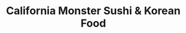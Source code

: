 ---
layout: place
title: "California Monster Sushi & Korean Food"
permalink: /washington/kent/california-monster-sushi-korean-food.html
stateAbbr: WA
stateName: Washington
cityName: Kent
seo:
  name: "California Monster Sushi & Korean Food"
  type: Restaurant
  links: null
description: "California Monster Sushi & Korean Food serves delicious sushi in Kent, Washington. Try fresh Japanese dishes for a great dining experience. "
place_id: ChIJ6VDjarZekFQR1ZXJGuVj1Gk
photos:
  - name: >-
      places/ChIJ6VDjarZekFQR1ZXJGuVj1Gk/photos/AeeoHcJ3AGObc23gy-KfFZujuY5xXbzO1DsbDg_iTFPFRAFXiLHXfJG_QQ9O-ZDUMkq69BWDBrHYxT_7Ps6-IW9cObBd2I3z43vMug4xx6wBa_fTHhTIT3t4cl-64f9in_KIAKt58fYv9aVzqkhzIYume93G7nrRfTBaxoD5G2b13ep__cJMSjXKFjM4NmfMHqPfSB8qgONBCFpxkz3ThWokSq5S4ivcJyVOjiV7WjqEoA5qqeyFazuv9lAUOrF7zZrjk8TNFoVWaB83-NbFXXhRdNF3hdrsDI3tQmSWbDZKapI3Ag
    widthPx: 4032
    heightPx: 3024
    authorAttributions:
      - displayName: California Monster Sushi & Korean Food
        uri: https://maps.google.com/maps/contrib/101549556079224053731
        photoUri: >-
          https://lh3.googleusercontent.com/a-/ALV-UjXxkjkmjX9onCaR09EazaIezgTvT5aV6-IPSf5lQrPeZAEN34E=s100-p-k-no-mo
    flagContentUri: >-
      https://www.google.com/local/imagery/report/?cb_client=maps_api_places.places_api&image_key=!1e10!2sAF1QipP7YY5Twm-S5Ta0LoOMBb-DeCQquEYMMJ9CRZUg&hl=en-US
    googleMapsUri: >-
      https://www.google.com/maps/place//data=!3m4!1e2!3m2!1sAF1QipP7YY5Twm-S5Ta0LoOMBb-DeCQquEYMMJ9CRZUg!2e10!4m2!3m1!1s0x54905eb66ae350e9:0x69d463e51ac995d5
  - name: >-
      places/ChIJ6VDjarZekFQR1ZXJGuVj1Gk/photos/AeeoHcJlxV9ijFSLemL3TtJXQJPjxGQIMzGNR-vlDw4mq-oXnunOsqkc2ciw9W_GkfehYh8OfoY-HVunp1HmhK6UIFuY2lkZPBRvhLqisw-tsl1MMM35OC_3wB4W5ofxEW9UFRlZOZcXhpebDLc2CzhNyf_xuwFvI3Gr0VSDu42p17EC8hXkOleo2u0snHQFsZ04EBdp7N1zbfufGU-o5WmPB-oy7ZwYSpih8T2TuwmjV7ftRay1gmAUYu_7ZopgpmCMQl-pT9AxzQgZB6qRh_ZFIegJ9R1LSrPd3u0_9-UBZ2Lkgg
    widthPx: 3024
    heightPx: 4032
    authorAttributions:
      - displayName: California Monster Sushi & Korean Food
        uri: https://maps.google.com/maps/contrib/101549556079224053731
        photoUri: >-
          https://lh3.googleusercontent.com/a-/ALV-UjXxkjkmjX9onCaR09EazaIezgTvT5aV6-IPSf5lQrPeZAEN34E=s100-p-k-no-mo
    flagContentUri: >-
      https://www.google.com/local/imagery/report/?cb_client=maps_api_places.places_api&image_key=!1e10!2sAF1QipOq7X5ZbwqjrN2NzuRnFz5SdPnz-_B5QS7Mw47U&hl=en-US
    googleMapsUri: >-
      https://www.google.com/maps/place//data=!3m4!1e2!3m2!1sAF1QipOq7X5ZbwqjrN2NzuRnFz5SdPnz-_B5QS7Mw47U!2e10!4m2!3m1!1s0x54905eb66ae350e9:0x69d463e51ac995d5
  - name: >-
      places/ChIJ6VDjarZekFQR1ZXJGuVj1Gk/photos/AeeoHcJ15mwpCmeMPdZiBlDJM5mPshwRyRz70cWTEmDbX2L3P66H2p9taJ0pN5qazfLMFjXZjTrJ_rQbUk84cIwqhOaHiXOKBPzF8D1syHIjs0Z7QjuxK0-XzBZaS2Jj2nZvQqqHv2lLtSUjtTrKyTVn5bMnqFrVWiq2znHAsoG7ucIbp9JusUuVRBzUZPC1ZzApJD9uVIBh987_PSPQ8TKPMc9AxJOLWEaVpgUhM_aXg4_r6lsDTlhkTwDaavnXXEvVgWtk9rHOsI6SOnGw74NXwMl9AtVaS6CdwpRttaS4K1ZCkQ
    widthPx: 4032
    heightPx: 3024
    authorAttributions:
      - displayName: California Monster Sushi & Korean Food
        uri: https://maps.google.com/maps/contrib/101549556079224053731
        photoUri: >-
          https://lh3.googleusercontent.com/a-/ALV-UjXxkjkmjX9onCaR09EazaIezgTvT5aV6-IPSf5lQrPeZAEN34E=s100-p-k-no-mo
    flagContentUri: >-
      https://www.google.com/local/imagery/report/?cb_client=maps_api_places.places_api&image_key=!1e10!2sAF1QipPKIJxOh4mosnWnJylIXXozzOss71ETXV9OR1If&hl=en-US
    googleMapsUri: >-
      https://www.google.com/maps/place//data=!3m4!1e2!3m2!1sAF1QipPKIJxOh4mosnWnJylIXXozzOss71ETXV9OR1If!2e10!4m2!3m1!1s0x54905eb66ae350e9:0x69d463e51ac995d5
  - name: >-
      places/ChIJ6VDjarZekFQR1ZXJGuVj1Gk/photos/AeeoHcJp4GMY6n-lRpHqYT0sL5wEvMDJWKR-4ltSm5NC7zvGcqZzSMyFI4ge4mVx-2D0Z1KZLSfmN_4C8K9pWtwC2VrYci64ZTc5wcIsevHSq-IjDkwRi9s6gyFqC0aV-YIRLFJw81JlDfsN8IAV5_WF6PQXZQn157J4GEsvJD3CkeYnokNM2IjaXIKApEtS-0ghPZL183WsE5aEClzzxf5x_gSMne7t766-4Q8xPzMDX0awn-b-ApR1Vv4Y9mvxYusib4iGjNVL4OBM7qu4HMRrm7imJzdJYWMzZqhLw4YW8spN9A
    widthPx: 3024
    heightPx: 4032
    authorAttributions:
      - displayName: California Monster Sushi & Korean Food
        uri: https://maps.google.com/maps/contrib/101549556079224053731
        photoUri: >-
          https://lh3.googleusercontent.com/a-/ALV-UjXxkjkmjX9onCaR09EazaIezgTvT5aV6-IPSf5lQrPeZAEN34E=s100-p-k-no-mo
    flagContentUri: >-
      https://www.google.com/local/imagery/report/?cb_client=maps_api_places.places_api&image_key=!1e10!2sAF1QipP-Vzantr4oZ7bvIuh8Q0QsVNfWyaBTUtQk695B&hl=en-US
    googleMapsUri: >-
      https://www.google.com/maps/place//data=!3m4!1e2!3m2!1sAF1QipP-Vzantr4oZ7bvIuh8Q0QsVNfWyaBTUtQk695B!2e10!4m2!3m1!1s0x54905eb66ae350e9:0x69d463e51ac995d5
  - name: >-
      places/ChIJ6VDjarZekFQR1ZXJGuVj1Gk/photos/AeeoHcK93q_BPuy81227T3UDzu5t9EiCu3csLwDnqA0w-4Lk-r9McDb6pcq6FxnN6ify199xxC0ne6vMez1F9IFjf1TGhjD9NNvFdOI5kTU9zZsNSjagxeUzF20XW2W2KeWLQhcug50_81Ev6xsP91rUfzJebtCRNSkbV0tVQWAyh1sAkOBZkJsjyRz4BFTkfplSot5LQOFvJJOLv7H_g4Kh4dAj_zFVHAyKw5FYJjHTzrtAbaJ7P5jLGbtuesHs05NqmEX1y8M2xbjmziM0C2WoiLSeLGDMT_RK410Ee8593z6SXL4GBQuWJrsgawJpnXZ6qtGDcMq-cF43Q4oEfNYL9xo8xmQc4j-pmvTq9YW_gqHjGfCWDPRZAoTYwEf15x2YdYT2CwVAgF91SK-IGB4VMoeAoQQw4rKDaxuN8KCjRy6JnJCc
    widthPx: 4032
    heightPx: 2268
    authorAttributions:
      - displayName: MINJAE
        uri: https://maps.google.com/maps/contrib/113500139514683509768
        photoUri: >-
          https://lh3.googleusercontent.com/a/ACg8ocJVi9UZBR1NcvnLqbp_-qPH3pDgYML8SZoIwUm20FknSF-zLg=s100-p-k-no-mo
    flagContentUri: >-
      https://www.google.com/local/imagery/report/?cb_client=maps_api_places.places_api&image_key=!1e10!2sCIHM0ogKEICAgMCwj8Xo5QE&hl=en-US
    googleMapsUri: >-
      https://www.google.com/maps/place//data=!3m4!1e2!3m2!1sCIHM0ogKEICAgMCwj8Xo5QE!2e10!4m2!3m1!1s0x54905eb66ae350e9:0x69d463e51ac995d5
  - name: >-
      places/ChIJ6VDjarZekFQR1ZXJGuVj1Gk/photos/AeeoHcK5lFTNSs4TCDkxZWs7DI5C8Jxs5uOV-i0-FXFdKEIONmeTHOmVJR_uQePE4qCT1yr3TPi-yxEXWz-7RmWg8QfJ9lnxwTyhrbdxBU4rdx0zgFFW6E-toFcdKHjEt20flRtTiqcblKL3v44Sgp-HLYfbLldqWnAzBqnXpGdnhRIyy_ja8lARBgYNV2t8TCNHpO-TllZn8XJQ1dcxe4aKP0c769f717tuzBdGGUIGNw-BhgfLY8Pd18lO-2ghzvX157bc17WUTzmoaNhqwue4KKvwl6OBmTFASqK1gksarQHUOg
    widthPx: 3024
    heightPx: 3024
    authorAttributions:
      - displayName: California Monster Sushi & Korean Food
        uri: https://maps.google.com/maps/contrib/101549556079224053731
        photoUri: >-
          https://lh3.googleusercontent.com/a-/ALV-UjXxkjkmjX9onCaR09EazaIezgTvT5aV6-IPSf5lQrPeZAEN34E=s100-p-k-no-mo
    flagContentUri: >-
      https://www.google.com/local/imagery/report/?cb_client=maps_api_places.places_api&image_key=!1e10!2sAF1QipOkfvTbj6BEYo_wJoPXe4G7htuOivth_dCgoUHt&hl=en-US
    googleMapsUri: >-
      https://www.google.com/maps/place//data=!3m4!1e2!3m2!1sAF1QipOkfvTbj6BEYo_wJoPXe4G7htuOivth_dCgoUHt!2e10!4m2!3m1!1s0x54905eb66ae350e9:0x69d463e51ac995d5
  - name: >-
      places/ChIJ6VDjarZekFQR1ZXJGuVj1Gk/photos/AeeoHcI8wvznoHPi9Q5e0i2jVtYlFkcXBKyTTxgFMQbS9-D0pGVyYpx7YQnBMi6066xApRnKjZnqvbVqXrtwCBbSGF2sIzX2aVvaOAynwPyerxwimPSZU0R-nRDlLmMGilvVTXGbDX_opn12KgkHoCGzNag95PgrVzTDZ8lq0GQphUIFEclYR6AnFIxPyS5xIBOUDi-beO1j4F9wKb5BXNLNErHSlmXP1d1CVOJWS56yzWIfo-4wyJFK7EIhbyKdtt8ZCEtvkpyKC0xekYjwxYRKBP--CPC9per7Z2-GBdNwCNwlJg
    widthPx: 3024
    heightPx: 4032
    authorAttributions:
      - displayName: California Monster Sushi & Korean Food
        uri: https://maps.google.com/maps/contrib/101549556079224053731
        photoUri: >-
          https://lh3.googleusercontent.com/a-/ALV-UjXxkjkmjX9onCaR09EazaIezgTvT5aV6-IPSf5lQrPeZAEN34E=s100-p-k-no-mo
    flagContentUri: >-
      https://www.google.com/local/imagery/report/?cb_client=maps_api_places.places_api&image_key=!1e10!2sAF1QipO4lyTB5a5tg0UbnVtuxzrhJ1HMvF-H2aquhmav&hl=en-US
    googleMapsUri: >-
      https://www.google.com/maps/place//data=!3m4!1e2!3m2!1sAF1QipO4lyTB5a5tg0UbnVtuxzrhJ1HMvF-H2aquhmav!2e10!4m2!3m1!1s0x54905eb66ae350e9:0x69d463e51ac995d5
  - name: >-
      places/ChIJ6VDjarZekFQR1ZXJGuVj1Gk/photos/AeeoHcLrnsqNMRA04o3Yd6dAkAtLCagSY2c3K1Yt2gNo1q1xukoxYRTNBQGSLv5tEABbPnTHngCCuOoSIzTRQ-Z3T-IQ7KrwmAgAz5xHaFq4ndpPNkr8Qyij_4Kj6SkAZ5aX4BbwlC0APg-i_kLkeiJaUAMwCyEHOFyBJ-2KBF9DYqyQvvy1bu4gDmc-zbiFgJ0yTyBlCcxtBT_krOqHUauO32Uu3OX9sNwtxH_GN2Q3sO-SVXhdNYbDj26oCvD59U4KZhqkRirpugWEEOH3cTqX-6u5Vzhz0_eMPK7zMkx8oqmszA
    widthPx: 3024
    heightPx: 3024
    authorAttributions:
      - displayName: California Monster Sushi & Korean Food
        uri: https://maps.google.com/maps/contrib/101549556079224053731
        photoUri: >-
          https://lh3.googleusercontent.com/a-/ALV-UjXxkjkmjX9onCaR09EazaIezgTvT5aV6-IPSf5lQrPeZAEN34E=s100-p-k-no-mo
    flagContentUri: >-
      https://www.google.com/local/imagery/report/?cb_client=maps_api_places.places_api&image_key=!1e10!2sAF1QipNFoasZujQCkxm4kIdAs3vLr-xbuFy7bOV6vV8L&hl=en-US
    googleMapsUri: >-
      https://www.google.com/maps/place//data=!3m4!1e2!3m2!1sAF1QipNFoasZujQCkxm4kIdAs3vLr-xbuFy7bOV6vV8L!2e10!4m2!3m1!1s0x54905eb66ae350e9:0x69d463e51ac995d5
  - name: >-
      places/ChIJ6VDjarZekFQR1ZXJGuVj1Gk/photos/AeeoHcLH2j7LN3TzukmT7wUr8slN5M6adW5ydV0wcysXEkPqTJ8JHetIsjiidykP2iBgrOATeasYB4KTa57jRX21Gwuw0vj6CInfjEjaWDvC7T086G1dwRKZacJXrj6aeOxM0CnEOiTbcX8uv8MiOLEp3Nq-TBF3hXIcLnQxGi7aMoeoD93_MXCJ70ObmBefXBXiStftApbH9Zgn8hkTVAXkph-zYA_k_O-3tW2vpWWdildgnzSfZjmoDTvgIFnH36jVKP4rnfxDJJzAsnPdJOivFDvhp6Srck8BFr65ec2FX7Em-7rA3wgW7t6UqutE3tzaGISVEqXulqGb1QoftpJKE4F-2XviPEnkwBnE6JpDtS2IBdLLcPYGDNZggqk4v6NPsYQzlxOC0SceX3CNiJkLEB8-EOpny_4BJfUnyxYQRFJaXg
    widthPx: 4032
    heightPx: 3024
    authorAttributions:
      - displayName: Sally C
        uri: https://maps.google.com/maps/contrib/104025341851776377839
        photoUri: >-
          https://lh3.googleusercontent.com/a/ACg8ocJlBEfEStMkakp6M6INJF3FsDuUlu94OtJjjeiU7mge_LhY=s100-p-k-no-mo
    flagContentUri: >-
      https://www.google.com/local/imagery/report/?cb_client=maps_api_places.places_api&image_key=!1e10!2sCIHM0ogKEICAgIDBnML9Dg&hl=en-US
    googleMapsUri: >-
      https://www.google.com/maps/place//data=!3m4!1e2!3m2!1sCIHM0ogKEICAgIDBnML9Dg!2e10!4m2!3m1!1s0x54905eb66ae350e9:0x69d463e51ac995d5
  - name: >-
      places/ChIJ6VDjarZekFQR1ZXJGuVj1Gk/photos/AeeoHcKxFMFf3U0G-9IhunbILz3VN4EqbaJHOZZX3qXIYJmI_ycFYENnaGsmBI1ULrXez5dy1adK87DxkDZbHr3uHv80QeTayAzfk2qIrAX1eVp4suP5aEGpnoqFXHBTirGBBLmmgX31Cx22HLhmMMvzgKw2nzZFvZse6O9FA67WKR3wG1pONOBTMEIN3kzu19hOUWUXYIzAqQBoD5IP1-Eqga5gUKshGQjjvh6UR4Hqk_07pCLhDF_HyVWTnPkdZzSA0hyqsdR6TwNsBB6txxgQVK-ud9u4S5mBLRosExRM0Aiv_qKZJpXsCoJmiccICOB1FDSCKJ8TWRNRjLH32QnZYpTOeSckFPZwFp_c3JGoOBdGALKV_etBhxi6sT5zDKkLm7lOJDDDwGCpBiCWI--VS_ZQ0vCmiLfoKVW8wpWqlMZWA5Np
    widthPx: 4032
    heightPx: 3024
    authorAttributions:
      - displayName: Sandy Cho
        uri: https://maps.google.com/maps/contrib/105177514232773264886
        photoUri: >-
          https://lh3.googleusercontent.com/a-/ALV-UjV3Ir4pIxiLFstlBL8xH2k-hIWPVLq1REoRSB7rJ9bNOATNuAjM=s100-p-k-no-mo
    flagContentUri: >-
      https://www.google.com/local/imagery/report/?cb_client=maps_api_places.places_api&image_key=!1e10!2sCIHM0ogKEICAgIDjvtHZzwE&hl=en-US
    googleMapsUri: >-
      https://www.google.com/maps/place//data=!3m4!1e2!3m2!1sCIHM0ogKEICAgIDjvtHZzwE!2e10!4m2!3m1!1s0x54905eb66ae350e9:0x69d463e51ac995d5
address: 25620 104th Ave SE, Kent, WA 98030, USA
street: 25620 104th Ave SE
city: Kent
state: WA
zip: '98030'
country: USA
neighborhood: null
latitude: '47.371712'
longitude: '-122.200722'
accessibility_options:
  wheelchairAccessibleParking: true
  wheelchairAccessibleSeating: true
business_status: OPERATIONAL
name: California Monster Sushi & Korean Food
google_maps_links:
  directionsUri: >-
    https://www.google.com/maps/dir//''/data=!4m7!4m6!1m1!4e2!1m2!1m1!1s0x54905eb66ae350e9:0x69d463e51ac995d5!3e0
  placeUri: https://maps.google.com/?cid=7625829904693171669
  writeAReviewUri: >-
    https://www.google.com/maps/place//data=!4m3!3m2!1s0x54905eb66ae350e9:0x69d463e51ac995d5!12e1
  reviewsUri: >-
    https://www.google.com/maps/place//data=!4m4!3m3!1s0x54905eb66ae350e9:0x69d463e51ac995d5!9m1!1b1
  photosUri: >-
    https://www.google.com/maps/place//data=!4m3!3m2!1s0x54905eb66ae350e9:0x69d463e51ac995d5!10e5
primary_type: Sushi Restaurant
opening_hours:
  regular: null
  current: null
secondary_opening_hours:
  regular:
    weekdayDescriptions: null
    type: null
  current:
    weekdayDescriptions: null
    type: null
phone: (626) 360-8529
price_level: PRICE_LEVEL_MODERATE
price_range: $10 &ndash; $20
rating: '3.8'
rating_count: 318
website: null
reviews: null
parking_options: null
payment_options: null
allow_dogs: null
curbside_pickup: null
delivery: null
dine_in: null
good_for_children: null
good_for_groups: null
good_for_sports: null
live_music: null
menu_for_children: null
outdoor_seating: null
reservable: null
restroom: null
serves_beer: null
serves_breakfast: null
serves_brunch: null
serves_cocktails: null
serves_coffee: null
serves_dinner: null
serves_dessert: null
serves_lunch: null
serves_vegetarian_food: null
serves_wine: null
takeout: null
summary: null

---
